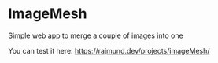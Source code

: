 # ImageMesh
Simple web app to merge a couple of images into one

You can test it here: https://rajmund.dev/projects/imageMesh/
